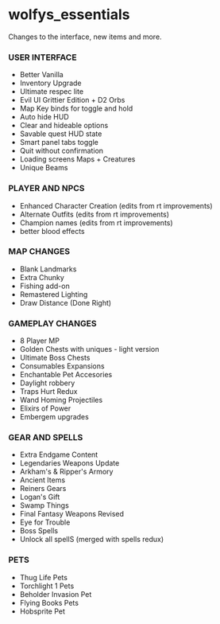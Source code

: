 # wolfys_essentials
Changes to the interface, new items and more.

### USER INTERFACE
- Better Vanilla
- Inventory Upgrade
- Ultimate respec lite
- Evil UI Grittier Edition + D2 Orbs
- Map Key binds for toggle and hold
- Auto hide HUD
- Clear and hideable options
- Savable quest HUD state
- Smart panel tabs toggle
- Quit without confirmation
- Loading screens Maps + Creatures
- Unique Beams

### PLAYER AND NPCS
- Enhanced Character Creation (edits from rt improvements)
- Alternate Outfits (edits from rt improvements)
- Champion names (edits from rt improvements)
- better blood effects

### MAP CHANGES
- Blank Landmarks
- Extra Chunky
- Fishing add-on
- Remastered Lighting
- Draw Distance (Done Right)

### GAMEPLAY CHANGES
- 8 Player MP
- Golden Chests with uniques - light version
- Ultimate Boss Chests
- Consumables Expansions
- Enchantable Pet Accesories
- Daylight robbery
- Traps Hurt Redux
- Wand Homing Projectiles
- Elixirs of Power
- Embergem upgrades

### GEAR AND SPELLS
- Extra Endgame Content
- Legendaries Weapons Update
- Arkham's & Ripper's Armory
- Ancient Items
- Reiners Gears
- Logan's Gift
- Swamp Things
- Final Fantasy Weapons Revised
- Eye for Trouble
- Boss Spells
- Unlock all spellS (merged with spells redux)

### PETS
- Thug Life Pets
- Torchlight 1 Pets
- Beholder Invasion Pet
- Flying Books Pets
- Hobsprite Pet